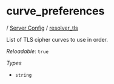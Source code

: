 # curve_preferences

/ [Server Config](/ref/config/index.md) / [resolver_tls](/ref/config/resolver_tls/index.md) 

List of TLS cipher curves to use in order.

*Reloadable*: `true`

*Types*

- `string`


